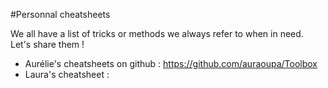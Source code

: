 #Personnal cheatsheets

We all have a list of tricks or methods we always refer to when in need. Let's share them !

- Aurélie's cheatsheets on github : https://github.com/auraoupa/Toolbox
- Laura's cheatsheet : 
